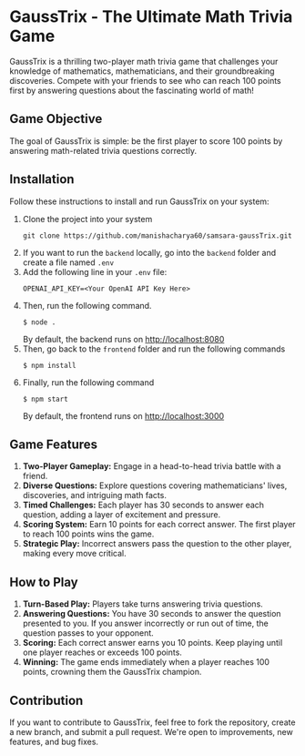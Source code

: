 # GaussTrix - The Ultimate Math Trivia Game

GaussTrix is a thrilling two-player math trivia game that challenges your knowledge of mathematics, mathematicians, and their groundbreaking discoveries. Compete with your friends to see who can reach 100 points first by answering questions about the fascinating world of math!

## Game Objective

The goal of GaussTrix is simple: be the first player to score 100 points by answering math-related trivia questions correctly.

## Installation

Follow these instructions to install and run GaussTrix on your system:

1. Clone the project into your system
    ```
    git clone https://github.com/manishacharya60/samsara-gaussTrix.git
    ```
2. If you want to run the `backend` locally, go into the `backend` folder and create a file named `.env`
3. Add the following line in your `.env` file:
    ```
    OPENAI_API_KEY=<Your OpenAI API Key Here>
    ```
5. Then, run the following command. 
    ```
    $ node .
    ```
    By default, the backend runs on [http://localhost:8080](http://localhost:8080)
6. Then, go back to the `frontend` folder and run the following commands
    ```
    $ npm install
    ```
7. Finally, run the following command
    ```
    $ npm start
    ```
    By default, the frontend runs on [http://localhost:3000](http://localhost:3000)

## Game Features

1. **Two-Player Gameplay:** Engage in a head-to-head trivia battle with a friend.
2. **Diverse Questions:** Explore questions covering mathematicians' lives, discoveries, and intriguing math facts.
3. **Timed Challenges:** Each player has 30 seconds to answer each question, adding a layer of excitement and pressure.
4. **Scoring System:** Earn 10 points for each correct answer. The first player to reach 100 points wins the game.
5. **Strategic Play:** Incorrect answers pass the question to the other player, making every move critical.

## How to Play

1. **Turn-Based Play:** Players take turns answering trivia questions. 
2. **Answering Questions:** You have 30 seconds to answer the question presented to you. If you answer incorrectly or run out of time, the question passes to your opponent.
3. **Scoring:** Each correct answer earns you 10 points. Keep playing until one player reaches or exceeds 100 points.
4. **Winning:** The game ends immediately when a player reaches 100 points, crowning them the GaussTrix champion.

## Contribution

If you want to contribute to GaussTrix, feel free to fork the repository, create a new branch, and submit a pull request. We're open to improvements, new features, and bug fixes.
